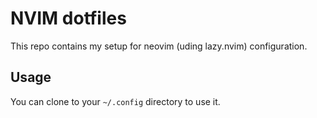 # NVIM dotfiles

This repo contains my setup for neovim (uding lazy.nvim) configuration.

## Usage

You can clone to your `~/.config` directory to use it.
